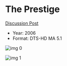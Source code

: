 # The Prestige

[Discussion Post](https://www.avsforum.com/threads/bass-eq-for-filtered-movies.2995212/post-57707770)

* Year: 2006
* Format: DTS-HD MA 5.1

![img 0](https://i.imgur.com/YZTMqk3.jpg)

![img 1](https://i.imgur.com/w2EywHM.jpg)

